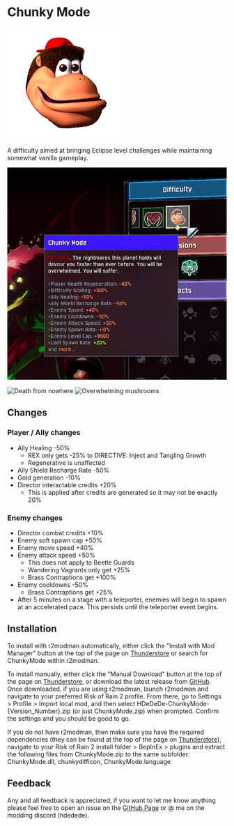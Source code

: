 # Chunky Mode
![chunky](https://github.com/HDeDeDe/ChunkyMode/blob/main/Resources/ror2Assets/Assets/ChunkyDiffAssets/ChunkyDiffBundle/texChunkyModeDiffIcon.png?raw=true)

A difficulty aimed at bringing Eclipse level challenges while maintaining somewhat vanilla gameplay.

![difficulty](https://github.com/HDeDeDe/ChunkyMode/blob/main/Resources/DifficultyPreview.png?raw=true)

![Death from nowhere](https://github.com/HDeDeDe/ChunkyMode/blob/main/Resources/Risk%20of%20Rain%202%20-%202024-08-05%2012-24-11%20AM.gif?raw=true)
![Overwhelming mushrooms](https://github.com/HDeDeDe/ChunkyMode/blob/main/Resources/Risk%20of%20Rain%202%20-%202024-08-00%202-36-20%20AM.gif?raw=true)

## Changes
### Player / Ally changes

- Ally Healing -50%
  - REX only gets -25% to DIRECTIVE: Inject and Tangling Growth
  - Regenerative is unaffected
- Ally Shield Recharge Rate -50%
- Gold generation -10%
- Director interactable credits +20%
  - This is applied after credits are generated so it may not be exactly 20%
### Enemy changes

- Director combat credits +10%
- Enemy soft spawn cap +50%
- Enemy move speed +40%
- Enemy attack speed +50%
  - This does not apply to Beetle Guards 
  - Wandering Vagrants only get +25%
  - Brass Contraptions get +100%
- Enemy cooldowns -50%
  - Brass Contraptions get +25%
- After 5 minutes on a stage with a teleporter, enemies will begin to spawn at an accelerated pace. This persists until the teleporter event begins.

## Installation
To install with r2modman automatically, either click the "Install with Mod Manager" button at the top of the page on [Thunderstore](https://thunderstore.io/package/HDeDeDe/ChunkyMode/) or search for ChunkyMode within r2modman.

To install manually, either click the "Manual Download" button at the top of the page on [Thunderstore](https://thunderstore.io/package/HDeDeDe/ChunkyMode/), or download the latest release from [GitHub](https://github.com/HDeDeDe/ChunkyMode/releases). Once downloaded, if you are using r2modman, launch r2modman and navigate to your preferred Risk of Rain 2 profile. From there, go to Settings > Profile > Import local mod, and then select HDeDeDe-ChunkyMode-{Version_Number}.zip (or just ChunkyMode.zip) when prompted. Confirm the settings and you should be good to go.

If you do not have r2modman, then make sure you have the required dependencies (they can be found at the top of the page on [Thunderstore](https://thunderstore.io/package/HDeDeDe/ChunkyMode/)), navigate to your Risk of Rain 2 install folder > BepInEx > plugins and extract the following files from ChunkyMode.zip to the same subfolder: ChunkyMode.dll, chunkydifficon, ChunkyMode.language

## Feedback
Any and all feedback is appreciated, if you want to let me know anything please feel free to open an issue on the [GitHub Page](https://github.com/HDeDeDe/ChunkyMode) or @ me on the modding discord (hdedede).